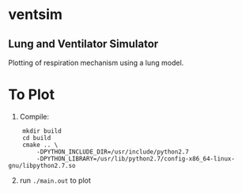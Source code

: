 # ventsim
Lung and Ventilator Simulator
---------

Plotting of respiration mechanism using a lung model.



To Plot
====
1. Compile:
```
	mkdir build
	cd build
	cmake .. \
		-DPYTHON_INCLUDE_DIR=/usr/include/python2.7 
		-DPYTHON_LIBRARY=/usr/lib/python2.7/config-x86_64-linux-gnu/libpython2.7.so
```

2. run `./main.out` to plot


